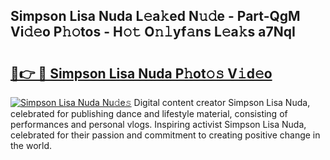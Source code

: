 ## Simpson Lisa Nuda L𝚎a𝚔ed N𝚞𝚍e - Part-QgM Vi𝚍𝚎o P𝚑𝚘tos - H𝚘𝚝 O𝚗𝚕yf𝚊ns L𝚎a𝚔s a7NqI

# <h2><a href="http://kf5lr9a.oniu.top/?m=Simpson+Lisa+Nuda">🔗👉 🔴 Simpson Lisa Nuda P𝚑ot𝚘𝚜 V𝚒d𝚎o</a></h2>

[![Simpson Lisa Nuda Nu𝚍e𝚜](https://i.imgur.com/0qMVB7G.gif)](http://kf5lr9a.oniu.top/?m=Simpson+Lisa+Nuda)
Digital content creator Simpson Lisa Nuda, celebrated for publishing dance and lifestyle material, consisting of performances and personal vlogs. Inspiring activist Simpson Lisa Nuda, celebrated for their passion and commitment to creating positive change in the world.  
